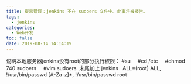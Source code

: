 ```yaml
---
title: 提示错误：jenkins 不在 sudoers 文件中。此事将被报告。
tags:
  - jenkins
categories:
  - Web开发
toc: false
date: 2019-08-14 14:14:19
---
```


说明本地服务器jenkins没有root的部分执行权限：
#su    
#cd /etc    
#chmod 740 sudoers    
#vim sudoers 
末尾加上
jenkins   ALL=(root) ALL, !/usr/bin/passwd [A-Za-z]*, !/usr/bin/passwd root  
